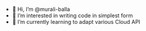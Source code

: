 - 👋 Hi, I’m @murali-balla
- 👀 I’m interested in writing code in simplest form
- 🌱 I’m currently learning to adapt various Cloud API

<!---
murali-balla/murali-balla is a ✨ special ✨ repository because its `README.md` (this file) appears on your GitHub profile.
You can click the Preview link to take a look at your changes.
--->
